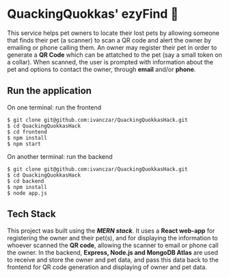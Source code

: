 # QuackingQuokkas' ezyFind :paw_prints:

This service helps pet owners to locate their lost pets by allowing someone that finds their pet (a scanner) to scan a QR code and alert the owner by emailing or phone calling them. An owner may register their pet in order to generate a **QR Code**  which can be attatched to the pet (say a small token on a collar). When scanned, the user is prompted with information about the pet and options to contact the owner, through **email** and/or **phone**.

## Run the application
On one terminal: run the frontend
```
$ git clone git@github.com:ivanczar/QuackingQuokkasHack.git
$ cd QuackingQuokkasHack
$ cd frontend
$ npm install
$ npm start
```
On another terminal: run the backend
```
$ git clone git@github.com:ivanczar/QuackingQuokkasHack.git
$ cd QuackingQuokkasHack
$ cd backend
$ npm install
$ node app.js
```

## Tech Stack
This project was built using the ***MERN stack***. It uses a **React web-app** for registering the owner and their pet(s), and for displaying the information to whoever scanned the **QR code**, allowing the scanner to email or phone call the owner. In the backend, **Express, Node.js and MongoDB Atlas** are used to receive and store the owner and pet data, and pass this data back to the frontend for QR code generation and displaying of owner and pet data.
